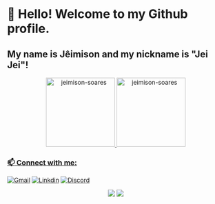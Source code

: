 # 👋 Hello! Welcome to my Github profile.

## My name is Jêimison and my nickname is "Jei Jei"!

<div align="center">
    <a href="https://github.com/jeimison-soares">
    <img height="160em" src="https://github-readme-stats.vercel.app/api?username=jeimison-soares&show_icons=true&locale=en" alt="jeimison-soares"/>
    <img height="160em" src="https://github-readme-stats.vercel.app/api/top-langs?username=jeimison-soares&show_icons=true&locale=en&layout=compact&" alt="jeimison-soares" />
</div>

### :mailbox: Connect with me:

[![Gmail](https://img.shields.io/badge/Gmail-D14836?style=for-the-badge&logo=gmail&logoColor=white)](mailto:jeimison.soares@gmail.com)
[![Linkdin](https://img.shields.io/badge/-LinkedIn-%230077B5?style=for-the-badge&logo=linkedin&logoColor=white)](https://www.linkedin.com/in/jeimison-soares/)
[![Discord](https://img.shields.io/badge/Discord-7289DA?style=for-the-badge&logo=discord&logoColor=white)](https://discord.gg/ZEVxywkg2g)

<div align="center">
<a href = "mailto:jeimison.soares@gmail.com"><img loading="lazy" src="https://img.shields.io/badge/Gmail-D14836?style=for-the-badge&logo=gmail&logoColor=white" target="_blank"></a>
<a href="https://www.linkedin.com/in/jeimison-soares/" target="_blank"><img loading="lazy" src="https://img.shields.io/badge/-LinkedIn-%230077B5?style=for-the-badge&logo=linkedin&logoColor=white" target="_blank"></a>   
</div>


<!--
**jeimison-soares/jeimison-soares** is a ✨ _special_ ✨ repository because its `README.md` (this file) appears on your GitHub profile.

Here are some ideas to get you started:

- 🔭 I’m currently working on ...
- 🌱 I’m currently learning ...
- 👯 I’m looking to collaborate on ...
- 🤔 I’m looking for help with ...
- 💬 Ask me about ...
- 📫 How to reach me: ...
- 😄 Pronouns: ...
- ⚡ Fun fact: ...
-->
